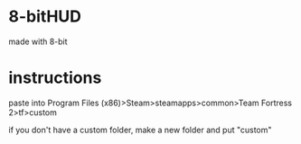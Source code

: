 # 8-bitHUD
made with 8-bit

# instructions

paste into Program Files (x86)>Steam>steamapps>common>Team Fortress 2>tf>custom


if you don't have a custom folder, make a new folder and put "custom"
